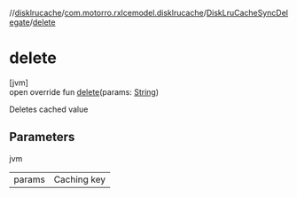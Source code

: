 //[disklrucache](../../../index.md)/[com.motorro.rxlcemodel.disklrucache](../index.md)/[DiskLruCacheSyncDelegate](index.md)/[delete](delete.md)

# delete

[jvm]\
open override fun [delete](delete.md)(params: [String](https://kotlinlang.org/api/latest/jvm/stdlib/kotlin/-string/index.html))

Deletes cached value

## Parameters

jvm

| | |
|---|---|
| params | Caching key |

